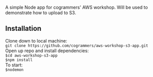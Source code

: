 A simple Node app for cogrammers' AWS workshop. Will be used to demonstrate how to upload to S3.    
## Installation    
Clone down to local machine:    
`git clone https://github.com/cogrammers/aws-workshop-s3-app.git`    
Open up repo and install dependencies:    
`$cd aws-workshop-s3-app`    
`$npm install`    
To start:    
`$nodemon`    
